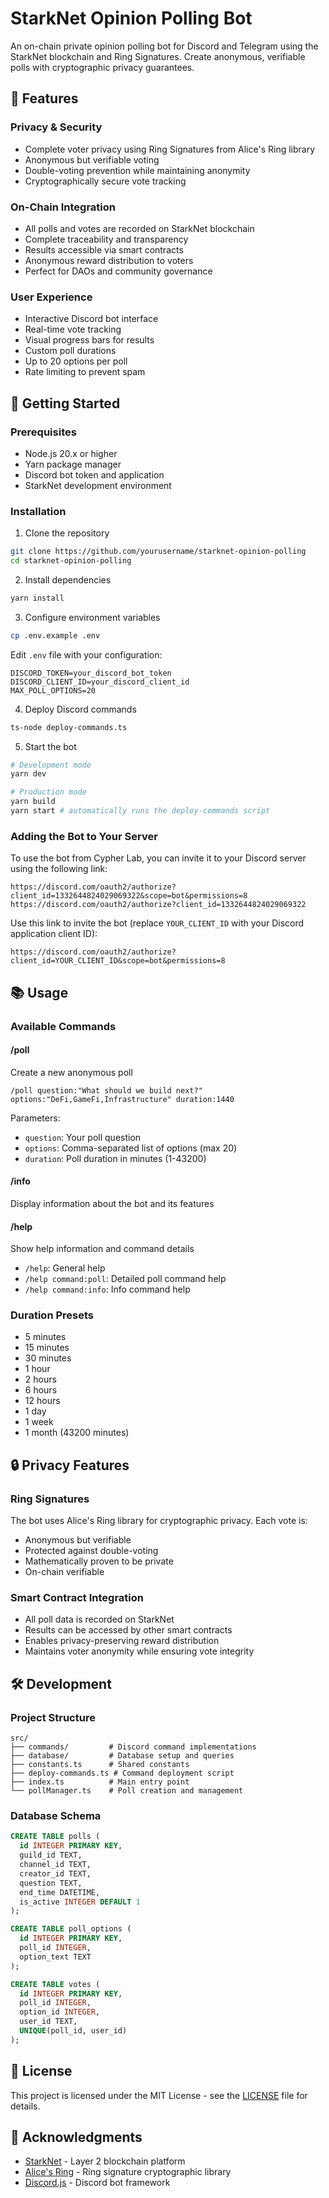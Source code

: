 # StarkNet Opinion Polling Bot

An on-chain private opinion polling bot for Discord and Telegram using the StarkNet blockchain and Ring Signatures. Create anonymous, verifiable polls with cryptographic privacy guarantees.

## 🌟 Features

### Privacy & Security
- Complete voter privacy using Ring Signatures from Alice's Ring library
- Anonymous but verifiable voting
- Double-voting prevention while maintaining anonymity
- Cryptographically secure vote tracking

### On-Chain Integration
- All polls and votes are recorded on StarkNet blockchain
- Complete traceability and transparency
- Results accessible via smart contracts
- Anonymous reward distribution to voters
- Perfect for DAOs and community governance

### User Experience
- Interactive Discord bot interface
- Real-time vote tracking
- Visual progress bars for results
- Custom poll durations
- Up to 20 options per poll
- Rate limiting to prevent spam

## 🚀 Getting Started

### Prerequisites
- Node.js 20.x or higher
- Yarn package manager
- Discord bot token and application
- StarkNet development environment

### Installation

1. Clone the repository
```bash
git clone https://github.com/yourusername/starknet-opinion-polling
cd starknet-opinion-polling
```

2. Install dependencies
```bash
yarn install
```

3. Configure environment variables
```bash
cp .env.example .env
```
Edit `.env` file with your configuration:
```env
DISCORD_TOKEN=your_discord_bot_token
DISCORD_CLIENT_ID=your_discord_client_id
MAX_POLL_OPTIONS=20
```

4. Deploy Discord commands
```bash
ts-node deploy-commands.ts
```

5. Start the bot
```bash
# Development mode
yarn dev

# Production mode
yarn build
yarn start # automatically runs the deploy-commands script
```

### Adding the Bot to Your Server

To use the bot from Cypher Lab, you can invite it to your Discord server using the following link:
```
https://discord.com/oauth2/authorize?client_id=1332644824029069322&scope=bot&permissions=8
https://discord.com/oauth2/authorize?client_id=1332644824029069322
```


Use this link to invite the bot (replace `YOUR_CLIENT_ID` with your Discord application client ID):
```
https://discord.com/oauth2/authorize?client_id=YOUR_CLIENT_ID&scope=bot&permissions=8
```

## 📚 Usage

### Available Commands

#### /poll
Create a new anonymous poll
```
/poll question:"What should we build next?" options:"DeFi,GameFi,Infrastructure" duration:1440
```

Parameters:
- `question`: Your poll question
- `options`: Comma-separated list of options (max 20)
- `duration`: Poll duration in minutes (1-43200)

#### /info
Display information about the bot and its features

#### /help
Show help information and command details
- `/help`: General help
- `/help command:poll`: Detailed poll command help
- `/help command:info`: Info command help

### Duration Presets
- 5 minutes
- 15 minutes
- 30 minutes
- 1 hour
- 2 hours
- 6 hours
- 12 hours
- 1 day
- 1 week
- 1 month (43200 minutes)

## 🔒 Privacy Features

### Ring Signatures
The bot uses Alice's Ring library for cryptographic privacy. Each vote is:
- Anonymous but verifiable
- Protected against double-voting
- Mathematically proven to be private
- On-chain verifiable

### Smart Contract Integration
- All poll data is recorded on StarkNet
- Results can be accessed by other smart contracts
- Enables privacy-preserving reward distribution
- Maintains voter anonymity while ensuring vote integrity

## 🛠 Development

### Project Structure
```
src/
├── commands/         # Discord command implementations
├── database/         # Database setup and queries
├── constants.ts      # Shared constants
├── deploy-commands.ts # Command deployment script
├── index.ts          # Main entry point
└── pollManager.ts    # Poll creation and management
```

### Database Schema
```sql
CREATE TABLE polls (
  id INTEGER PRIMARY KEY,
  guild_id TEXT,
  channel_id TEXT,
  creator_id TEXT,
  question TEXT,
  end_time DATETIME,
  is_active INTEGER DEFAULT 1
);

CREATE TABLE poll_options (
  id INTEGER PRIMARY KEY,
  poll_id INTEGER,
  option_text TEXT
);

CREATE TABLE votes (
  id INTEGER PRIMARY KEY,
  poll_id INTEGER,
  option_id INTEGER,
  user_id TEXT,
  UNIQUE(poll_id, user_id)
);
```

## 📄 License

This project is licensed under the MIT License - see the [LICENSE](LICENSE) file for details.

## 🙏 Acknowledgments

- [StarkNet](https://starknet.io/) - Layer 2 blockchain platform
- [Alice's Ring](https://docs.alicesring.com/) - Ring signature cryptographic library
- [Discord.js](https://discord.js.org/) - Discord bot framework